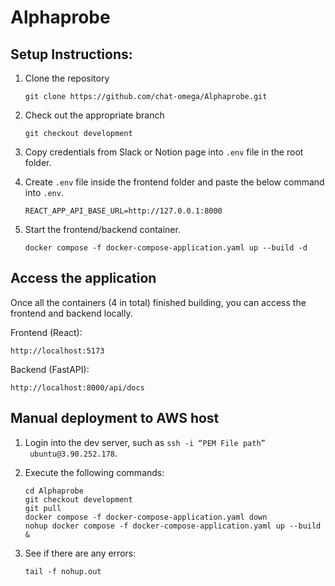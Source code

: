# Alphaprobe


## Setup Instructions:

1. Clone the repository
    ```
    git clone https://github.com/chat-omega/Alphaprobe.git
    ```

1. Check out the appropriate branch
    ```
    git checkout development
    ```


1. Copy credentials from Slack or Notion page into `.env` file in the root folder.


1. Create `.env` file inside the frontend folder and paste the below command into `.env`.
    ```
    REACT_APP_API_BASE_URL=http://127.0.0.1:8000
    ```

1. Start the frontend/backend container.
    ```
    docker compose -f docker-compose-application.yaml up --build -d
    ```

## Access the application

Once all the containers (4 in total) finished building, you can access the frontend and backend locally.

Frontend (React):
```
http://localhost:5173
```

Backend (FastAPI):
```
http://localhost:8000/api/docs
```

## Manual deployment to AWS host

1. Login into the dev server, such as `ssh -i “PEM File path”  ubuntu@3.90.252.178`.

1. Execute the following commands:
    ```
    cd Alphaprobe
    git checkout development
    git pull
    docker compose -f docker-compose-application.yaml down
    nohup docker compose -f docker-compose-application.yaml up --build &
    ```

1. See if there are any errors:
    ```
    tail -f nohup.out
    ```